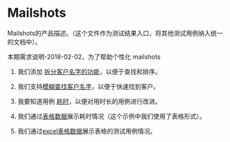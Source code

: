 # Mailshots

 Mailshots的产品描述。（这个文件作为测试结果入口，将其他测试用例纳入统一的文档中）。

本期需求说明-2018-02-02，为了帮助个性化 mailshots 

1. 我们添加 [拆分客户名字的功能](SplittingNames.md "c:run")，以便于查找和排序。

1. 我们支持[模糊查找客户名字](PartialMatches.md "c:run")，以便于快速找到客户。

1. 我要知道用例 [耗时](Timer.md "c:run")，以便对用时长的用例进行改进。

1. 我们通过[表格数据](subSpec/Table.md "c:run")展示耗时情况（这个示例中我们使用了表格形式）。

1. 我们通过[excel表格数据](FirstExcelTutorial.xlsx "c:run")展示表格的测试用例情况。

